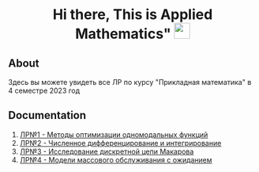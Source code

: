 <h1 align="center">Hi there, This is Applied Mathematics"
<img src="https://github.com/blackcater/blackcater/raw/main/images/Hi.gif" height="32"/></h1>

## About
Здесь вы можете увидеть все ЛР по курсу "Прикладная математика" в 4 семестре 2023 год 

## Documentation

1. [ЛР№1 - Методы оптимизации одномодальных функций](https://github.com/RomanKosovets/PriMat/blob/main/lab_Description/AM_Lab_2%20(1).pdf)
2. [ЛР№2 - Численное дифференцирование и интегрирование](https://github.com/RomanKosovets/PriMat/blob/main/lab_Description/AM_Lab_1%20(2).pdf)
3. [ЛР№3 - Исследование дискретной цепи Макарова](https://github.com/RomanKosovets/PriMat/blob/main/lab_Description/AM_Lab_3.pdf)
4. [ЛР№4 - Модели массового обслуживания с ожиданием](https://github.com/RomanKosovets/PriMat/blob/main/lab_Description/AM_Lab_4.pdf)

